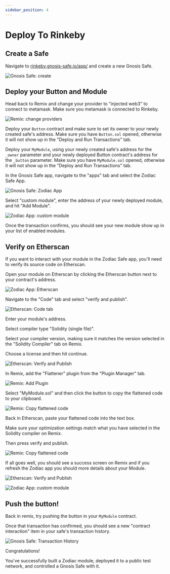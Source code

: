 ```yaml
---
sidebar_position: 4
---
```


# Deploy To Rinkeby

## Create a Safe

Navigate to [rinkeby.gnosis-safe.io/app/](https://rinkeby.gnosis-safe.io/app/#/) and create a new Gnosis Safe.

![Gnosis Safe: create](/img/tutorial/build_module_07.png)

## Deploy your Button and Module

Head back to Remix and change your provider to "injected web3" to connect to metamask. Make sure you metamask is connected to Rinkeby.

![Remix: change providers](/img/tutorial/build_module_08.png)

Deploy your `Button` contract and make sure to set its owner to your newly created safe's address. Make sure you have `Button.sol` opened, otherwise it will not show up in the "Deploy and Run Transactions" tab.

Deploy your `MyModule`, using your newly created safe's address for the `_owner` parameter and your newly deployed Button contract's address for the `_button` parameter. Make sure you have `MyModule.sol` opened, otherwise it will not show up in the "Deploy and Run Transactions" tab.

In the Gnosis Safe app, navigate to the "apps" tab and select the Zodiac Safe App.

![Gnosis Safe: Zodiac App](/img/tutorial/build_module_09.png)

Select "custom module", enter the address of your newly deployed module, and hit "Add Module".

![Zodiac App: custom module](/img/tutorial/build_module_10.png)

Once the transaction confirms, you should see your new module show up in your list of enabled modules.

## Verify on Etherscan

If you want to interact with your module in the Zodiac Safe app, you'll need to verify its source code on Etherscan.

Open your module on Etherscan by clicking the Etherscan button next to your contract's address.

![Zodiac App: Etherscan](/img/tutorial/build_module_12.png)

Navigate to the "Code" tab and select "verify and publish".

![Etherscan: Code tab](/img/tutorial/build_module_13.png)

Enter your module's address.

Select compiler type "Solidity (single file)".

Select your compiler version, making sure it matches the version selected in the "Solidity Compiler" tab on Remix.

Choose a license and then hit continue.

![Etherscan: Verify and Publish](/img/tutorial/build_module_14.png)

In Remix, add the "Flattener" plugin from the "Plugin Manager" tab.

![Remix: Add Plugin](/img/tutorial/build_module_16.png)

Select "MyModule.sol" and then click the button to copy the flattened code to your clipboard.

![Remix: Copy flattened code](/img/tutorial/build_module_19.png)

Back in Etherscan, paste your flattened code into the text box.

Make sure your optimization settings match what you have selected in the Solidity compiler on Remix.

Then press verify and publish.

![Remix: Copy flattened code](/img/tutorial/build_module_20.png)

If all goes well, you should see a success screen on Remix and if you refresh the Zodiac app you should more details about your Module.

![Etherscan: Verify and Publish](/img/tutorial/build_module_21.png)

![Zodiac App: custom module](/img/tutorial/build_module_22.png)

## Push the button!

Back in remix, try pushing the button in your `MyModule` contract.

Once that transaction has confirmed, you should see a new "contract interaction" item in your safe's transaction history.

![Gnosis Safe: Transaction History](/img/tutorial/build_module_11.png)

Congratulations!

You've successfully built a Zodiac module, deployed it to a public test network, and controlled a Gnosis Safe with it.
